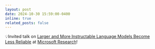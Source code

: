 ```yaml
---
layout: post
date: 2024-10-30 15:59:00-0400
inline: true
related_posts: false
---
```


💡Invited talk on [Larger and More Instructable Language Models Become Less Reliable](https://www.nature.com/articles/s41586-024-07930-y) at [Microsoft Research](https://www.microsoft.com/en-us/research/)! 

